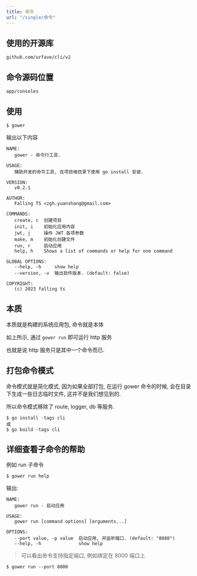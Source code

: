 ```yaml
---
title: 命令
url: "/single/命令"
---
```


## 使用的开源库

```
github.com/urfave/cli/v2
```

## 命令源码位置

`app/consoles`

## 使用

```shell
$ gower
```

输出以下内容

```
NAME:
   gower - 命令行工具.

USAGE:
   辅助开发的命令工具, 在项目根目录下使用 go install 安装.

VERSION:
   v0.2.1

AUTHOR:
   Falling TS <zgh.yuanshang@gmail.com>

COMMANDS:
   create, c  创建项目
   init, i    初始化应用内容
   jwt, j     操作 JWT 各项参数
   make, m    初始化创建文件
   run, r     启动应用
   help, h    Shows a list of commands or help for one command

GLOBAL OPTIONS:
   --help, -h     show help
   --version, -v  输出软件版本. (default: false)

COPYRIGHT:
   (c) 2023 falling ts
```

## 本质

本质就是构建的系统应用包, 命令就是本体

如上所示, 通过 `gower run` 即可运行 http 服务

也就是说 http 服务只是其中一个命令而已.

## 打包命令模式

命令模式就是简化模式, 因为如果全部打包, 在运行 gower 命令的时候, 会在目录下生成一些日志临时文件, 这并不是我们想见到的.

所以命令模式移除了 route, logger, db 等服务.

```shell
$ go install -tags cli
或
$ go build -tags cli
```

## 详细查看子命令的帮助

例如 run 子命令

```shell
$ gower run help
```

输出:

```
NAME:
   gower run - 启动应用

USAGE:
   gower run [command options] [arguments...]

OPTIONS:
   --port value, -p value  启动应用, 并监听端口. (default: "8080")
   --help, -h              show help
```

> 可以看出命令支持指定端口, 例如绑定在 8000 端口上

```shell
$ gower run --port 8000
```
